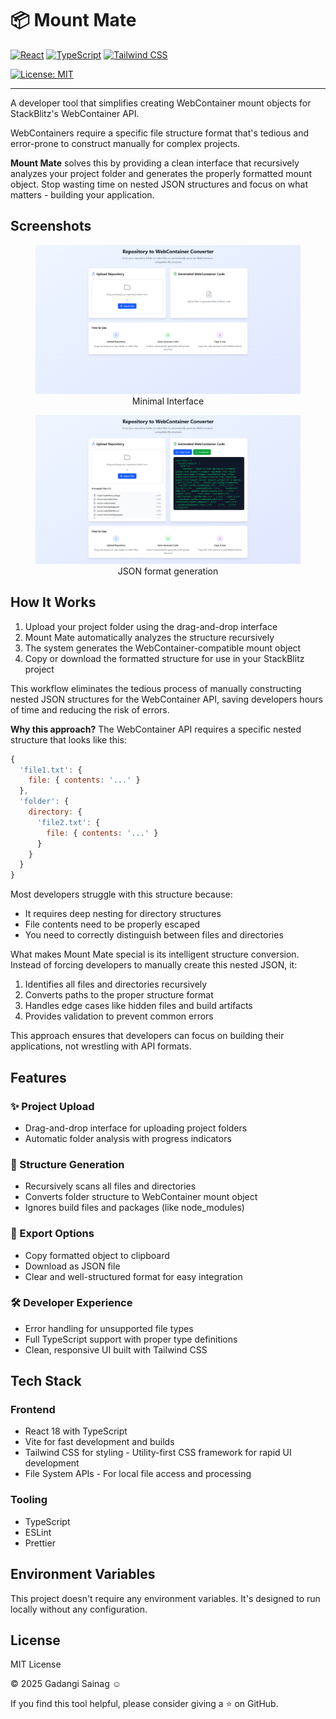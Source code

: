 # 📦 Mount Mate


[![React](https://img.shields.io/badge/React-20232A?style=for-the-badge&logo=react&logoColor=61DAFB)](https://react.dev/)
[![TypeScript](https://img.shields.io/badge/TypeScript-3178C6?style=for-the-badge&logo=typescript&logoColor=white)](https://www.typescriptlang.org/)
[![Tailwind CSS](https://img.shields.io/badge/Tailwind_CSS-38B2AC?style=for-the-badge&logo=tailwind-css&logoColor=white)](https://tailwindcss.com/)

[![License: MIT](https://img.shields.io/badge/License-MIT-yellow.svg?style=for-the-badge)](./LICENSE)


---

A developer tool that simplifies creating WebContainer mount objects for StackBlitz's WebContainer API.


WebContainers require a specific file structure format that's tedious and error-prone to construct manually for complex projects. 

**Mount Mate** solves this by providing a clean interface that recursively analyzes your project folder and generates the properly formatted mount object. Stop wasting time on nested JSON structures and focus on what matters - building your application.



## Screenshots
<div align="center">
<figure>
<img src="assets/screenshots/homepage.png" alt="Interface" >
<figcaption>Minimal Interface</figcaption>
</figure>
<figure>
<img src="assets/screenshots/results.png" alt="Interface" >
<figcaption>JSON format generation</figcaption>
</figure>
</div>

## How It Works
1. Upload your project folder using the drag-and-drop interface
2. Mount Mate automatically analyzes the structure recursively
3. The system generates the WebContainer-compatible mount object
4. Copy or download the formatted structure for use in your StackBlitz project

This workflow eliminates the tedious process of manually constructing nested JSON structures for the WebContainer API, saving developers hours of time and reducing the risk of errors.

**Why this approach?** The WebContainer API requires a specific nested structure that looks like this:

```javascript
{
  'file1.txt': {
    file: { contents: '...' }
  },
  'folder': {
    directory: {
      'file2.txt': {
        file: { contents: '...' }
      }
    }
  }
}
```
Most developers struggle with this structure because:

- It requires deep nesting for directory structures
- File contents need to be properly escaped
- You need to correctly distinguish between files and directories

What makes Mount Mate special is its intelligent structure conversion. Instead of forcing developers to manually create this nested JSON, it:

1. Identifies all files and directories recursively
2. Converts paths to the proper structure format
3. Handles edge cases like hidden files and build artifacts
4. Provides validation to prevent common errors

This approach ensures that developers can focus on building their applications, not wrestling with API formats.

## Features

### ✨ Project Upload
- Drag-and-drop interface for uploading project folders
- Automatic folder analysis with progress indicators

### 📁 Structure Generation
- Recursively scans all files and directories
- Converts folder structure to WebContainer mount object
- Ignores build files and packages (like node_modules)

### 💾 Export Options
- Copy formatted object to clipboard
- Download as JSON file
- Clear and well-structured format for easy integration

### 🛠️ Developer Experience
- Error handling for unsupported file types
- Full TypeScript support with proper type definitions
- Clean, responsive UI built with Tailwind CSS

## Tech Stack
### Frontend
- React 18 with TypeScript 
- Vite for fast development and builds
- Tailwind CSS for styling - Utility-first CSS framework for rapid UI development
- File System APIs - For local file access and processing

### Tooling

- TypeScript
- ESLint
- Prettier

## Environment Variables
This project doesn't require any environment variables. It's designed to run locally without any configuration.

## License
MIT License

© 2025 Gadangi Sainag ☺️

If you find this tool helpful, please consider giving a ⭐️ on GitHub.